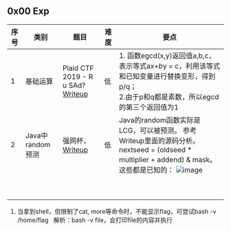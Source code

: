 ## 0x00 Exp
| 序号 | 类别             | 题目                                                         | 难度 | 要点                                                         |
| ---- | ---------------- | ------------------------------------------------------------ | ---- | ------------------------------------------------------------ |
| 1    | 基础运算         | Plaid CTF 2019 - R u SAd?<br> [Writeup](http://duksctf.github.io/2019/04/13/PlaidCTF2019-rusad.html) | 低   | 1. 函数egcd(x,y)返回值a,b,c，表示等式a*x+b*y = c，利用该等式和已知变量进行替换变形，得到p/q；<br> 2.由于p和q都是素数，所以egcd的第三个返回值为1 |
| 2    | Java中random预测 | 强网杯，[Writeup](https://paper.tuisec.win/detail/d3216db087bae24) | 低   | Java的random函数实际是LCG，可以被预测。 参考Writeup里面的源码分析。 nextseed = (oldseed * multiplier + addend) & mask。这些都是已知的： ![image](https://cdn.tuisec.win/full/upload/201905/5dd823275963dd182a8220a04cdd7d19.jpg) |
|      |                  |                                                              |      |                                                              |
|      |                  |                                                              |      |                                                              |
|      |                  |                                                              |      |                                                              |
|      |                  |                                                              |      |                                                              |
|      |                  |                                                              |      |                                                              |
|      |                  |                                                              |      |                                                              |
|      |                  |                                                              |      |                                                              |
|      |                  |                                                              |      |                                                              |
|      |                  |                                                              |      |                                                              |



1. 当拿到shell，但限制了cat, more等命令时，不能显示flag，可尝试bash -v /home/flag
   解析：bash -v file，会打印file的内容并执行
